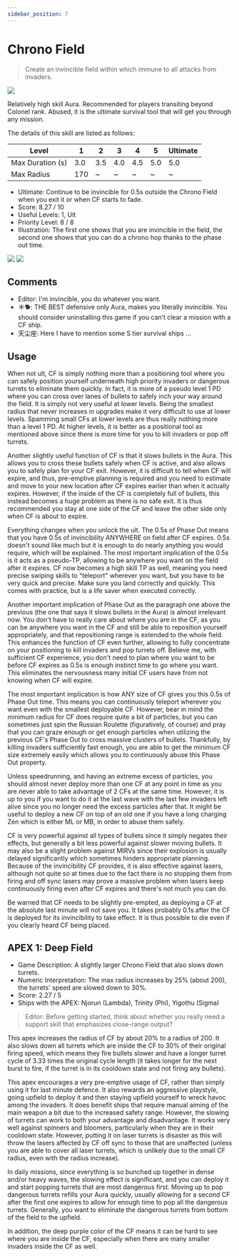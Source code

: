 ```yaml
---
sidebar_position: 7
---
```


# Chrono Field

> Create an invincible field within which immune to all attacks from invaders.

<img src="/terms/cf.png" style={{zoom:1.25}}/>

Relatively high skill Aura. Recommended for players transiting beyond Colonel rank. Abused, it is the ultimate survival tool that will get you through any mission.

The details of this skill are listed as follows:

| Level            | 1    | 2    | 3    | 4    | 5    | Ultimate |
| ---------------- | ---- | ---- | ---- | ---- | ---- | -------- |
| Max Duration (s) | 3.0  | 3.5  | 4.0  | 4.5  | 5.0  | 5.0      |
| Max Radius       | 170  | ~    | ~    | ~    | ~    | ~        |

- Ultimate: Continue to be invincible for 0.5s outside the Chrono Field when you exit it or when CF starts to fade.
- Score: 8.27 / 10
- Useful Levels: 1, Ult
- Priority Level: 8 / 8
- Illustration: The first one shows that you are invincible in the field, the second one shows that you can do a chrono hop thanks to the phase out time.

<img src="/skills/cf_immune.gif" style={{zoom:1}}/>
<img src="/skills/cf_phase.gif" style={{zoom:1}}/>

## Comments

- Editor: I'm invincible, you do whatever you want.
- ☀🐕: THE BEST defensive only Aura, makes you literally invincible. You should consider uninstalling this game if you can’t clear a mission with a CF ship.
- 天尘座: Here I have to mention some S tier survival ships ...

## Usage

When not ult, CF is simply nothing more than a positioning tool where you can safely position yourself underneath high priority invaders or dangerous turrets to eliminate them quickly. In fact, it is more of a pseudo level 1 PD where you can cross over lanes of bullets to safely inch your way around the field. It is simply not very useful at lower levels. Being the smallest radius that never increases in upgrades make it very difficult to use at lower levels. Spamming small CFs at lower levels are thus really nothing more than a level 1 PD. At higher levels, it is better as a positional tool as mentioned above since there is more time for you to kill invaders or pop off turrets.

Another slightly useful function of CF is that it slows bullets in the Aura. This allows you to cross these bullets safely when CF is active, and also allows you to safely plan for your CF exit. However, it is difficult to tell when CF will expire, and thus, pre-emptive planning is required and you need to estimate and move to your new location after CF expires earlier than when it actually expires. However, if the inside of the CF is completely full of bullets, this instead becomes a huge problem as there is no safe exit. It is thus recommended you stay at one side of the CF and leave the other side only when CF is about to expire.

Everything changes when you unlock the ult. The 0.5s of Phase Out means that you have 0.5s of invincibility ANYWHERE on field after CF expires. 0.5s doesn't sound like much but it is enough to do nearly anything you would require, which will be explained. The most important implication of the 0.5s is it acts as a pseudo-TP, allowing to be anywhere you want on the field after it expires. CF now becomes a high skill TP as well, meaning you need precise swiping skills to "teleport" wherever you want, but you have to be very quick and precise. Make sure you land correctly and quickly. This comes with practice, but is a life saver when executed correctly.

Another important implication of Phase Out as the paragraph one above the previous (the one that says it slows bullets in the Aura) is almost irrelevant now. You don't have to really care about where you are in the CF, as you can be anywhere you want in the CF and still be able to reposition yourself appropriately, and that repositioning range is extended to the whole field. This enhances the function of CF even further, allowing to fully concentrate on your positioning to kill invaders and pop turrets off. Believe me, with sufficient CF experience, you don't need to plan where you want to be before CF expires as 0.5s is enough instinct time to go where you want. This eliminates the nervousness many initial CF users have from not knowing when CF will expire.

The most important implication is how ANY size of CF gives you this 0.5s of Phase Out time. This means you can continuously teleport wherever you want even with the smallest deployable CF. However, bear in mind the minimum radius for CF does require quite a bit of particles, but you can sometimes just spin the Russian Roulette (figuratively, of course) and pray that you can graze enough or get enough particles when utilizing the previous CF's Phase Out to cross massive clusters of bullets. Thankfully, by killing invaders sufficiently fast enough, you are able to get the minimum CF size extremely easily which allows you to continuously abuse this Phase Out property.

Unless speedrunning, and having an extreme excess of particles, you should almost never deploy more than one CF at any point in time as you are never able to take advantage of 2 CFs at the same time. However, it is up to you if you want to do it at the last wave with the last few invaders left alive since you no longer need the excess particles after that. It might be useful to deploy a new CF on top of an old one if you have a long charging Zen which is either ML or MB, in order to abuse them safely.

CF is very powerful against all types of bullets since it simply negates their effects, but generally a bit less powerful against slower moving bullets. It may also be a slight problem against MIRVs since their explosion is usually delayed significantly which sometimes hinders appropriate planning. Because of the invincibility CF provides, it is also effective against lasers, although not quite so at times due to the fact there is no stopping them from firing and off sync lasers may prove a massive problem when lasers keep continuously firing even after CF expires and there's not much you can do.

Be warned that CF needs to be slightly pre-empted, as deploying a CF at the absolute last minute will not save you. It takes probably 0.1s after the CF is deployed for its invincibility to take effect. It is thus possible to die even if you clearly heard CF being placed.

## APEX 1: Deep Field

- Game Description: A slightly larger Chrono Field that also slows down turrets.
- Numeric Interpretation: The max radius increases by 25% (about 200), the turrets' speed are slowed down to 30%.
- Score: 2.27 / 5
- Ships with the APEX: Njorun (Lambda), Trinity (Phi), Yigothu (Sigma)

> Editor: Before getting started, think about whether you really need a support skill that emphasizes close-range output?

This apex increases the radius of CF by about 20% to a radius of 200. It also slows down all turrets which are inside the CF to 30% of their original firing speed, which means they fire bullets slower and have a longer turret cycle of 3.33 times the original cycle length (it takes longer for the next burst to fire, if the turret is in its cooldown state and not firing any bullets).

This apex encourages a very pre-emptive usage of CF, rather than simply using it for last minute defence. It also rewards an aggressive playstyle, going upfield to deploy it and then staying upfield yourself to wreck havoc among the invaders. It does benefit ships that require manual aiming of the main weapon a bit due to the increased safety range. However, the slowing of turrets can work to both your advantage and disadvantage. It works very well against spinners and bloomers, particularly when they are in their cooldown state. However, putting it on laser turrets is disaster as this will throw the lasers affected by CF off sync to those that are unaffected (unless you are able to cover all laser turrets, which is unlikely due to the small CF radius, even with the radius increase).

In daily missions, since everything is so bunched up together in dense and/or heavy waves, the slowing effect is significant, and you can deploy it and start popping turrets that are most dangerous first. Moving up to pop dangerous turrets refills your Aura quickly, usually allowing for a second CF after the first one expires to allow for enough time to pop all the dangerous turrets. Generally, you want to eliminate the dangerous turrets from bottom of the field to the upfield.

In addition, the deep purple color of the CF means it can be hard to see where you are inside the CF, especially when there are many smaller invaders inside the CF as well.

